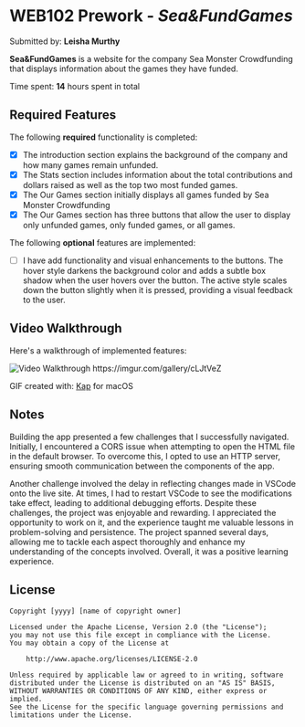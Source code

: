 # WEB102 Prework - *Sea&FundGames*

Submitted by: **Leisha Murthy**

**Sea&FundGames** is a website for the company Sea Monster Crowdfunding that displays information about the games they have funded.

Time spent: **14** hours spent in total

## Required Features

The following **required** functionality is completed:

* [x] The introduction section explains the background of the company and how many games remain unfunded.
* [x] The Stats section includes information about the total contributions and dollars raised as well as the top two most funded games.
* [x] The Our Games section initially displays all games funded by Sea Monster Crowdfunding
* [x] The Our Games section has three buttons that allow the user to display only unfunded games, only funded games, or all games.

The following **optional** features are implemented:

* [ ] I have add functionality and visual enhancements to the buttons. The hover style darkens the background color and adds a subtle box shadow when the user hovers over the button. The active style scales down the button slightly when it is pressed, providing a visual feedback to the user.

## Video Walkthrough

Here's a walkthrough of implemented features:

<img src='https://imgur.com/a/Nw3QOfG.gif' title='Video Walkthrough' width='' alt='Video Walkthrough' />
https://imgur.com/gallery/cLJtVeZ


GIF created with:
[Kap](https://getkap.co/) for macOS

## Notes

Building the app presented a few challenges that I successfully navigated. Initially, I encountered a CORS issue when attempting to open the HTML file in the default browser. To overcome this, I opted to use an HTTP server, ensuring smooth communication between the components of the app.

Another challenge involved the delay in reflecting changes made in VSCode onto the live site. At times, I had to restart VSCode to see the modifications take effect, leading to additional debugging efforts. Despite these challenges, the project was enjoyable and rewarding. I appreciated the opportunity to work on it, and the experience taught me valuable lessons in problem-solving and persistence. The project spanned several days, allowing me to tackle each aspect thoroughly and enhance my understanding of the concepts involved. Overall, it was a positive learning experience.

## License

    Copyright [yyyy] [name of copyright owner]

    Licensed under the Apache License, Version 2.0 (the "License");
    you may not use this file except in compliance with the License.
    You may obtain a copy of the License at

        http://www.apache.org/licenses/LICENSE-2.0

    Unless required by applicable law or agreed to in writing, software
    distributed under the License is distributed on an "AS IS" BASIS,
    WITHOUT WARRANTIES OR CONDITIONS OF ANY KIND, either express or implied.
    See the License for the specific language governing permissions and
    limitations under the License.
